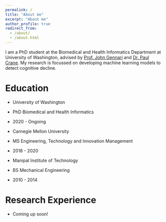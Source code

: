 ```yaml
---
permalink: /
title: "About me"
excerpt: "About me"
author_profile: true
redirect_from: 
  - /about/
  - /about.html
---
```


I am a PhD student at the Biomedical and Health Informatics Department at University of Washington, advised by [Prof. John Gennari](http://faculty.washington.edu/gennari/) and [Dr. Paul Crane](https://depts.washington.edu/mbwc/about/profile/paul-crane). My research is focussed on developing machine learning models to detect cognitive decline.

Education 
======

* University of Washington
* PhD Biomedical and Health Informatics
* 2020 - Ongoing 

* Carnegie Mellon University 
* MS Engineering, Technology and Innovation Management
* 2018 - 2020

* Manipal Institute of Technology 
* BS Mechanical Engineering 
* 2010 - 2014


Research Experience 
======

* Coming up soon!